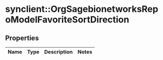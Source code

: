 # synclient::OrgSagebionetworksRepoModelFavoriteSortDirection


## Properties
Name | Type | Description | Notes
------------ | ------------- | ------------- | -------------


